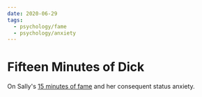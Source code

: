 ```yaml
---
date: 2020-06-29
tags:
  - psychology/fame
  - psychology/anxiety
---
```


# Fifteen Minutes of Dick

On Sally's [15 minutes of fame](https://en.wikipedia.org/wiki/15_minutes_of_fame) and her consequent status anxiety.

